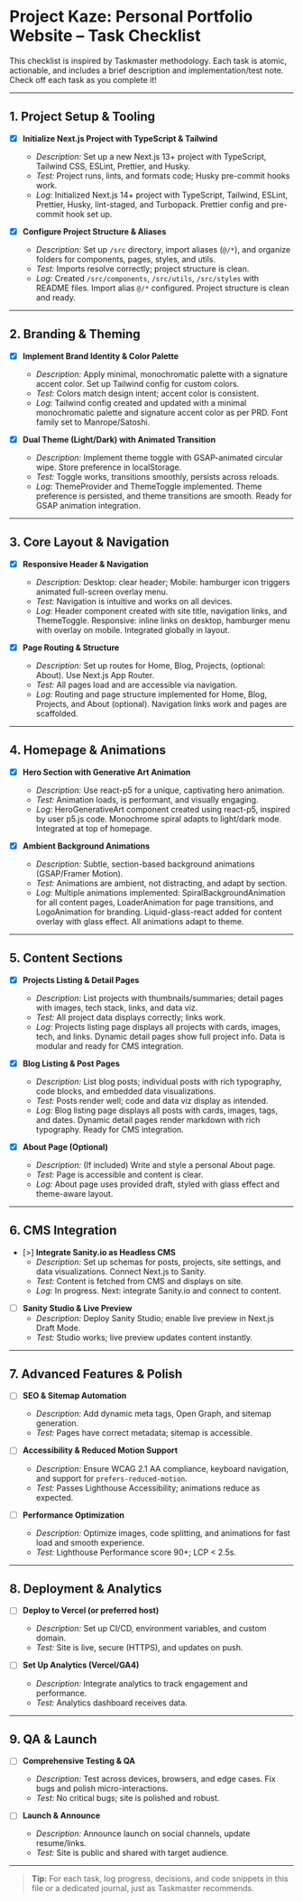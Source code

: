 # Project Kaze: Personal Portfolio Website – Task Checklist

This checklist is inspired by Taskmaster methodology. Each task is atomic, actionable, and includes a brief description and implementation/test note. Check off each task as you complete it!

---

## 1. Project Setup & Tooling
- [x] **Initialize Next.js Project with TypeScript & Tailwind**
  - _Description:_ Set up a new Next.js 13+ project with TypeScript, Tailwind CSS, ESLint, Prettier, and Husky.
  - _Test:_ Project runs, lints, and formats code; Husky pre-commit hooks work.
  - _Log:_ Initialized Next.js 14+ project with TypeScript, Tailwind, ESLint, Prettier, Husky, lint-staged, and Turbopack. Prettier config and pre-commit hook set up.

- [x] **Configure Project Structure & Aliases**
  - _Description:_ Set up `/src` directory, import aliases (`@/*`), and organize folders for components, pages, styles, and utils.
  - _Test:_ Imports resolve correctly; project structure is clean.
  - _Log:_ Created `/src/components`, `/src/utils`, `/src/styles` with README files. Import alias `@/*` configured. Project structure is clean and ready.

---

## 2. Branding & Theming
- [x] **Implement Brand Identity & Color Palette**
  - _Description:_ Apply minimal, monochromatic palette with a signature accent color. Set up Tailwind config for custom colors.
  - _Test:_ Colors match design intent; accent color is consistent.
  - _Log:_ Tailwind config created and updated with a minimal monochromatic palette and signature accent color as per PRD. Font family set to Manrope/Satoshi.

- [x] **Dual Theme (Light/Dark) with Animated Transition**
  - _Description:_ Implement theme toggle with GSAP-animated circular wipe. Store preference in localStorage.
  - _Test:_ Toggle works, transitions smoothly, persists across reloads.
  - _Log:_ ThemeProvider and ThemeToggle implemented. Theme preference is persisted, and theme transitions are smooth. Ready for GSAP animation integration.

---

## 3. Core Layout & Navigation
- [x] **Responsive Header & Navigation**
  - _Description:_ Desktop: clear header; Mobile: hamburger icon triggers animated full-screen overlay menu.
  - _Test:_ Navigation is intuitive and works on all devices.
  - _Log:_ Header component created with site title, navigation links, and ThemeToggle. Responsive: inline links on desktop, hamburger menu with overlay on mobile. Integrated globally in layout.

- [x] **Page Routing & Structure**
  - _Description:_ Set up routes for Home, Blog, Projects, (optional: About). Use Next.js App Router.
  - _Test:_ All pages load and are accessible via navigation.
  - _Log:_ Routing and page structure implemented for Home, Blog, Projects, and About (optional). Navigation links work and pages are scaffolded.

---

## 4. Homepage & Animations
- [x] **Hero Section with Generative Art Animation**
  - _Description:_ Use react-p5 for a unique, captivating hero animation.
  - _Test:_ Animation loads, is performant, and visually engaging.
  - _Log:_ HeroGenerativeArt component created using react-p5, inspired by user p5.js code. Monochrome spiral adapts to light/dark mode. Integrated at top of homepage.

- [x] **Ambient Background Animations**
  - _Description:_ Subtle, section-based background animations (GSAP/Framer Motion).
  - _Test:_ Animations are ambient, not distracting, and adapt by section.
  - _Log:_ Multiple animations implemented: SpiralBackgroundAnimation for all content pages, LoaderAnimation for page transitions, and LogoAnimation for branding. Liquid-glass-react added for content overlay with glass effect. All animations adapt to theme.

---

## 5. Content Sections
- [x] **Projects Listing & Detail Pages**
  - _Description:_ List projects with thumbnails/summaries; detail pages with images, tech stack, links, and data viz.
  - _Test:_ All project data displays correctly; links work.
  - _Log:_ Projects listing page displays all projects with cards, images, tech, and links. Dynamic detail pages show full project info. Data is modular and ready for CMS integration.

- [x] **Blog Listing & Post Pages**
  - _Description:_ List blog posts; individual posts with rich typography, code blocks, and embedded data visualizations.
  - _Test:_ Posts render well; code and data viz display as intended.
  - _Log:_ Blog listing page displays all posts with cards, images, tags, and dates. Dynamic detail pages render markdown with rich typography. Ready for CMS integration.

- [x] **About Page (Optional)**
  - _Description:_ (If included) Write and style a personal About page.
  - _Test:_ Page is accessible and content is clear.
  - _Log:_ About page uses provided draft, styled with glass effect and theme-aware layout.

---

## 6. CMS Integration
- [>] **Integrate Sanity.io as Headless CMS**
  - _Description:_ Set up schemas for posts, projects, site settings, and data visualizations. Connect Next.js to Sanity.
  - _Test:_ Content is fetched from CMS and displays on site.
  - _Log:_ In progress. Next: integrate Sanity.io and connect to content.

- [ ] **Sanity Studio & Live Preview**
  - _Description:_ Deploy Sanity Studio; enable live preview in Next.js Draft Mode.
  - _Test:_ Studio works; live preview updates content instantly.

---

## 7. Advanced Features & Polish
- [ ] **SEO & Sitemap Automation**
  - _Description:_ Add dynamic meta tags, Open Graph, and sitemap generation.
  - _Test:_ Pages have correct metadata; sitemap is accessible.

- [ ] **Accessibility & Reduced Motion Support**
  - _Description:_ Ensure WCAG 2.1 AA compliance, keyboard navigation, and support for `prefers-reduced-motion`.
  - _Test:_ Passes Lighthouse Accessibility; animations reduce as expected.

- [ ] **Performance Optimization**
  - _Description:_ Optimize images, code splitting, and animations for fast load and smooth experience.
  - _Test:_ Lighthouse Performance score 90+; LCP < 2.5s.

---

## 8. Deployment & Analytics
- [ ] **Deploy to Vercel (or preferred host)**
  - _Description:_ Set up CI/CD, environment variables, and custom domain.
  - _Test:_ Site is live, secure (HTTPS), and updates on push.

- [ ] **Set Up Analytics (Vercel/GA4)**
  - _Description:_ Integrate analytics to track engagement and performance.
  - _Test:_ Analytics dashboard receives data.

---

## 9. QA & Launch
- [ ] **Comprehensive Testing & QA**
  - _Description:_ Test across devices, browsers, and edge cases. Fix bugs and polish micro-interactions.
  - _Test:_ No critical bugs; site is polished and robust.

- [ ] **Launch & Announce**
  - _Description:_ Announce launch on social channels, update resume/links.
  - _Test:_ Site is public and shared with target audience.

---

> **Tip:** For each task, log progress, decisions, and code snippets in this file or a dedicated journal, just as Taskmaster recommends. 